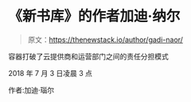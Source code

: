 # 《新书库》的作者加迪·纳尔

> 原文：<https://thenewstack.io/author/gadi-naor/>

容器打破了云提供商和运营部门之间的责任分担模式

2018 年 7 月 3 日凌晨 3 点

作者:加迪·瑙尔
